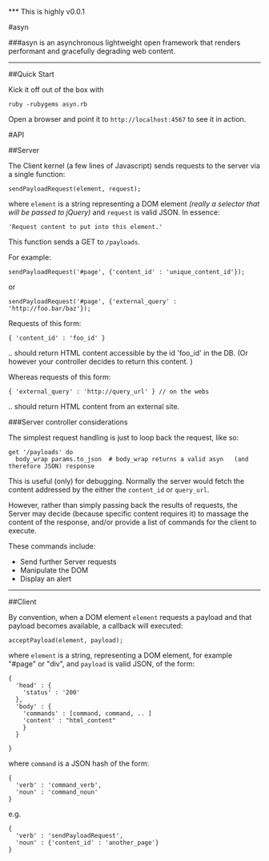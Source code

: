 *** This is highly v0.0.1

#asyn

###asyn is an asynchronous lightweight open framework that renders performant and gracefully degrading web content.

---

##Quick Start

Kick it off out of the box with

    ruby -rubygems asyn.rb

Open a browser and point it to `http://localhost:4567` to see it in action.

#API

##Server

The Client kernel (a few lines of Javascript) sends requests to the server via a single function:

    sendPayloadRequest(element, request);

where `element` is a string representing a DOM element _(really a selector that will be passed to jQuery)_ and `request` is valid JSON.  In essence:

    'Request content to put into this element.'

This function sends a GET to `/payloads`.

For example:

    sendPayloadRequest('#page', {'content_id' : 'unique_content_id'});

or

    sendPayloadRequest('#page', {'external_query' : 'http://foo.bar/baz'});

Requests of this form:

    { 'content_id' : 'foo_id' }

.. should return HTML content accessible by the id 'foo_id' in the DB.  (Or however your controller decides to return this content.  )


Whereas requests of this form:

    { 'external_query' : 'http://query_url' } // on the webs

.. should return HTML content from an external site.

###Server controller considerations

The simplest request handling is just to loop back the request, like so:

    get '/payloads' do
      body_wrap params.to_json  # body_wrap returns a valid asyn   (and therefore JSON) response

This is useful (only) for debugging.  Normally the server would fetch the content addressed by the either the `content_id` or `query_url`.

However, rather than simply passing back the results of requests, the Server may decide (because specific content requires it) to massage the content of the response, and/or provide a list of commands for the client to execute.

These commands include:

* Send further Server requests
* Manipulate the DOM
* Display an alert

---

##Client

By convention, when a DOM element `element` requests a payload and that payload becomes available, a callback will executed:

    acceptPayload(element, payload);

where `element` is a string, representing a DOM element, for example "#page" or "div", and `payload` is valid JSON, of the form:

    {
      'head' : {
        'status' : '200'
      },
      'body' : {
        'commands' : [command, command, .. ]
        'content' : "html_content"
        }
      }

    }

where `command` is a JSON hash of the form:

    {
      'verb' : 'command_verb',
      'noun' : 'command_noun'
    }

e.g.

    {
      'verb' : 'sendPayloadRequest',
      'noun' : {'content_id' : 'another_page'}
    }
